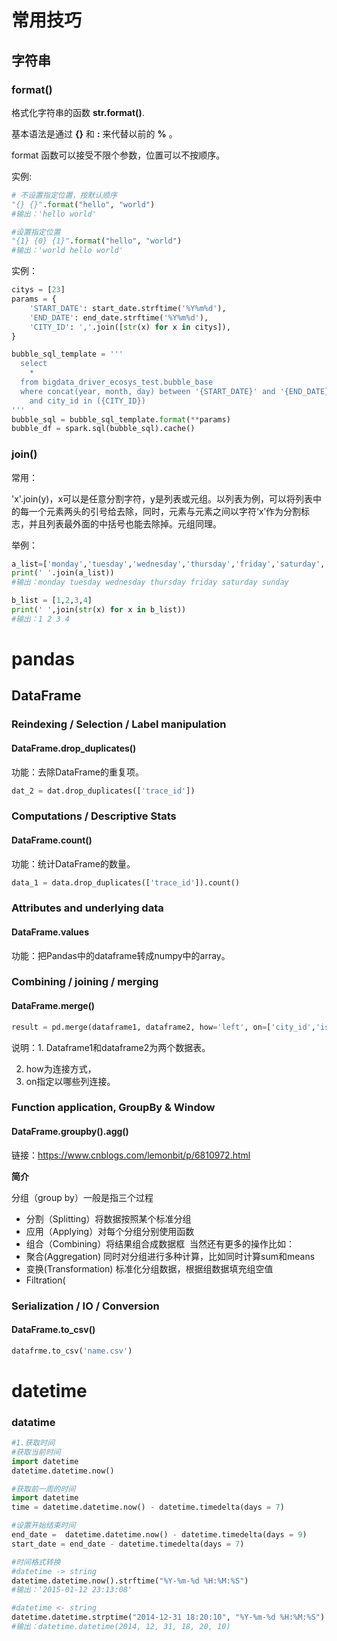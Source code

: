 # 常用技巧

## 字符串

### format()

格式化字符串的函数 **str.format()**.

基本语法是通过 **{}** 和 **:** 来代替以前的 **%** 。

format 函数可以接受不限个参数，位置可以不按顺序。

实例:

```python
# 不设置指定位置，按默认顺序 
"{} {}".format("hello", "world")    
#输出：'hello world'   

#设置指定位置
"{1} {0} {1}".format("hello", "world")
#输出：'world hello world'
```

实例：

```python
citys = [23]
params = {
    'START_DATE': start_date.strftime('%Y%m%d'),
    'END_DATE': end_date.strftime('%Y%m%d'),
    'CITY_ID': ','.join([str(x) for x in citys]),
}

bubble_sql_template = '''
  select
    *
  from bigdata_driver_ecosys_test.bubble_base
  where concat(year, month, day) between '{START_DATE}' and '{END_DATE}'
    and city_id in ({CITY_ID})
'''
bubble_sql = bubble_sql_template.format(**params)
bubble_df = spark.sql(bubble_sql).cache()
```



### join()

常用：

'x'.join(y)，x可以是任意分割字符，y是列表或元组。以列表为例，可以将列表中的每一个元素两头的引号给去除，同时，元素与元素之间以字符‘x’作为分割标志，并且列表最外面的中括号也能去除掉。元组同理。

举例：

```python
a_list=['monday','tuesday','wednesday','thursday','friday','saturday','sunday']
print(' '.join(a_list))
#输出：monday tuesday wednesday thursday friday saturday sunday

b_list = [1,2,3,4]
print(' ',join(str(x) for x in b_list))
#输出：1 2 3 4


```





# pandas

## DataFrame

### Reindexing / Selection / Label manipulation

#### DataFrame.drop_duplicates()

功能：去除DataFrame的重复项。

```python 
dat_2 = dat.drop_duplicates(['trace_id'])
```

### Computations / Descriptive Stats

#### DataFrame.count()

功能：统计DataFrame的数量。

```python
data_1 = data.drop_duplicates(['trace_id']).count()
```

### Attributes and underlying data

#### DataFrame.values

功能：把Pandas中的dataframe转成numpy中的array。

### Combining / joining / merging

#### DataFrame.merge()

```python
result = pd.merge(dataframe1, dataframe2, how='left', on=['city_id','is_short'])
```

说明：1. Dataframe1和dataframe2为两个数据表。

2. how为连接方式，
3. on指定以哪些列连接。

### Function application, GroupBy & Window

#### DataFrame.groupby().agg()

链接：https://www.cnblogs.com/lemonbit/p/6810972.html

**简介**

分组（group by）一般是指三个过程 
- 分割（Splitting）将数据按照某个标准分组 
- 应用（Applying）对每个分组分别使用函数 
- 组合（Combining）将结果组合成数据框 
  当然还有更多的操作比如： 
- 聚合(Aggregation) 同时对分组进行多种计算，比如同时计算sum和means 
- 变换(Transformation) 标准化分组数据，根据组数据填充组空值 
- Filtration(

### Serialization / IO / Conversion

#### DataFrame.to_csv()

```python
datafrme.to_csv('name.csv')
```



# datetime

### datatime

```python
#1.获取时间
#获取当前时间
import datetime
datetime.datetime.now()

#获取前一周的时间
import datetime
time = datetime.datetime.now() - datetime.timedelta(days = 7)

#设置开始结束时间
end_date =  datetime.datetime.now() - datetime.timedelta(days = 9)
start_date = end_date - datetime.timedelta(days = 7)

#时间格式转换
#datetime -> string
datetime.datetime.now().strftime("%Y-%m-%d %H:%M:%S")
#输出：'2015-01-12 23:13:08'

#datetime <- string
datetime.datetime.strptime("2014-12-31 18:20:10", "%Y-%m-%d %H:%M:%S")
#输出：datetime.datetime(2014, 12, 31, 18, 20, 10)

```


